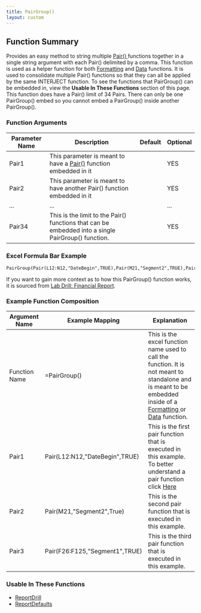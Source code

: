 ```yaml
---
title: PairGroup()
layout: custom
---
```

##  Function Summary 

Provides an easy method to string multiple [ Pair() ](Pair_81756188.html) functions together in a single string argument with each Pair() delimited by a comma. This function is used as a helper function for both [Formatting](Formatting-Functions-Landing.html) and [Data](Data-Functions-Landing.html) functions. It is used to consolidate multiple Pair() functions so that they can all be applied by the same INTERJECT function. To see the functions that PairGroup() can be embedded in, view the **Usable In These Functions** section of this page. This function does have a Pair() limit of 34 Pairs. There can only be one PairGroup() embed so you cannot embed a PairGroup() inside another PairGroup().

###  Function Arguments   

| Parameter Name | Description                                                                                        | Default | Optional |
|----------------|----------------------------------------------------------------------------------------------------|---------|----------|
| Pair1          | This parameter is meant to have a [Pair()](Pair_81756188.html) function embedded in it             |         | YES      |
| Pair2          | This parameter is meant to have another Pair() function embedded in it                             |         | YES      |
| ...            | ...                                                                                                |         | ...      |
| Pair34         | This is the limit to the Pair() functions that can be embedded into a single PairGroup() function. |         | YES      |

### Excel Formula Bar Example

```Excel
PairGroup(Pair(L12:N12,"DateBegin",TRUE),Pair(M21,"Segment2",TRUE),Pair(F26:F125,"Segment1",TRUE))
```

If you want to gain more context as to how this PairGroup() function works, it is sourced from [Lab Drill: Financial Report](/wGetStarted/L-Drill-FinancialReport_128409219.html). 

### Example Function Composition

| Argument Name | Example Mapping                | Explanation |
|---------------|--------------------------------|-------------|
| Function Name | =PairGroup()                   |This is the excel function name used to call the function. It is not meant to standalone and is meant to be embedded inside of a [ Formatting ](Formatting-Functions-Landing.html) or [Data](Data-Functions-Landing.html) function.             |
| Pair1         | Pair(L12:N12,"DateBegin",TRUE) |This is the first pair function that is executed in this example. To better understand a pair function click [Here](Pair_81756188.html)            |
| Pair2         | Pair(M21,"Segment2",True)      |This is the second pair function that is executed in this example.|
| Pair3         | Pair(F26:F125,"Segment1",TRUE) |This is the third pair function that is executed in this example. |

###  Usable In These Functions  

* [ReportDrill](ReportDrill_61702556.html)
* [ReportDefaults](ReportDefaults_61702546.html)
